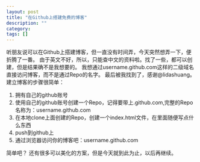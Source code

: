 ```yaml
---
layout: post
title: "在Github上搭建免费的博客"
description: ""
category: 
tags: []
---
```


听朋友说可以在Github上搭建博客，但一直没有时间弄，今天突然想弄一下，便折腾了一番。
由于英文不好，所以，只能查中文的资料啦。找了一些，都可以创建，但是结果确不是我想要的。
我想通过username.github.com这样的二级域名直接访问博客，而不是通过Repo的名字。
最后被我找到了，感谢@lidashuang。
建立博客的步骤很简单：

1. 拥有自己的github账号
2. 使用自己的github账号创建一个Repo，记得要带上.github.com,完整的Repo名称为：username.github.com
3. 在本地clone上面创建的Repo，创建一个index.html文件，在里面随便写点什么东西
4. push到github上
5. 通过浏览器访问你的博客吧：username.github.com

简单吧？
还有很多可以美化的方案，但是今天就到此为止，以后再继续。

